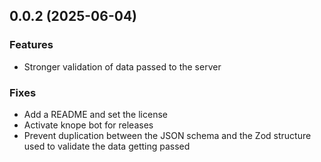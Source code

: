 ## 0.0.2 (2025-06-04)

### Features

- Stronger validation of data passed to the server

### Fixes

- Add a README and set the license
- Activate knope bot for releases
- Prevent duplication between the JSON schema and the Zod structure used to validate the data getting passed
